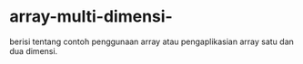 # array-multi-dimensi-
berisi tentang contoh penggunaan array atau pengaplikasian array satu dan dua dimensi.
